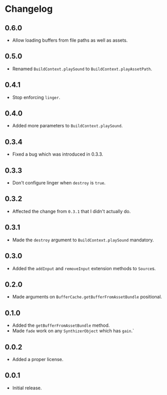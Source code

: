 # Changelog

## 0.6.0

- Allow loading buffers from file paths as well as assets.

## 0.5.0

- Renamed `BuildContext.playSound` to `BuildContext.playAssetPath`.

## 0.4.1

- Stop enforcing `linger`.

## 0.4.0

- Added more parameters to `BuildContext.playSound`.

## 0.3.4

- Fixed a bug which was introduced in 0.3.3.

## 0.3.3

- Don't configure linger when `destroy` is `true`.

## 0.3.2

- Affected the change from `0.3.1` that I didn't actually do.

## 0.3.1

- Made the `destroy` argument to `BuildContext.playSound` mandatory.

## 0.3.0

- Added the `addInput` and `removeInput` extension methods to `Source`s.

## 0.2.0

- Made arguments on `BufferCache.getBufferFromAssetBundle` positional.

## 0.1.0

- Added the `getBufferFromAssetBundle` method.
- Made `fade` work on any `SynthizerObject` which has `gain`.`

## 0.0.2

- Added a proper license.

## 0.0.1

- Initial release.
